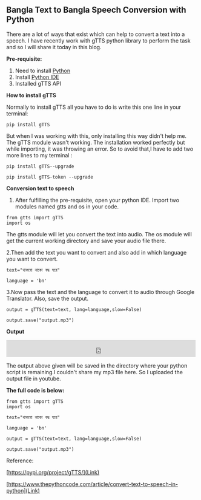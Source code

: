 ## Bangla Text to Bangla Speech Conversion with Python

There are a lot of ways that exist which can help to convert a text into a speech. I have recently work with gTTS python library to perform the task and so I will share it today in this blog.

**Pre-requisite:**

1. Need to install  [Python](https://www.python.org/downloads/)
2. Install  [Python IDE](https://learnpython.com/blog/how-to-install-python-spyder-ide/) 
3. Installed gTTS API

**How to install gTTS**

Normally to install gTTS all you have to do is write this one line in your terminal:

```
pip install gTTS
``` 
But when I was working with this, only installing this way didn't help me. The gTTS module wasn't working. The installation worked perfectly but while importing, it was throwing an error. So to avoid that,I have to add two more lines to my terminal :

```
pip install gTTS--upgrade

pip install gTTS-token --upgrade
``` 

**Conversion text to speech**

 1. After fulfilling the pre-requisite, open your python IDE. Import two modules named gtts and os in your code. 
```
from gtts import gTTS
import os
``` 
The gtts module will let you convert the text into audio. The os module will get the current working directory and save your audio file there.
    
2.Then add the text you want to convert and also add in which language you want to convert.
     
```
text="থাকবো নাকো বদ্ধ ঘরে"

language = 'bn'
``` 
3.Now pass the text and the language to convert it to audio through Google Translator. Also, save the output.

```
output = gTTS(text=text, lang=language,slow=False)

output.save("output.mp3")
``` 
 **Output**
<iframe width="500" height="45" src="https://www.youtube.com/embed/Ku47289Mvao" title="YouTube video player" frameborder="0" allow="accelerometer; autoplay; clipboard-write; encrypted-media; gyroscope; picture-in-picture" allowfullscreen ></iframe>

The output above given will be saved in the directory where your python script is remaining.I couldn't share my mp3 file here. So I uploaded the output file in youtube.

**The full code is below:**

```
from gtts import gTTS
import os

text="থাকবো নাকো বদ্ধ ঘরে"

language = 'bn'

output = gTTS(text=text, lang=language,slow=False)

output.save("output.mp3")
``` 


Reference:

 [https://pypi.org/project/gTTS/](Link) 
 
[https://www.thepythoncode.com/article/convert-text-to-speech-in-python](Link) 
 







